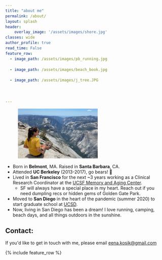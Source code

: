 ```yaml
---
title: "about me"
permalink: /about/
layout: splash
header:
    overlay_image: '/assets/images/shore.jpg'
classes: wide
author_profile: true
read_time: False
feature_row:
  - image_path: /assets/images/pb_running.jpg

  - image_path: /assets/images/beach_book.jpg

  - image_path: /assets/images/j_tree.JPG



---
```

<figure style="width: 50%" class="align-center"> 
  <img src="/assets/images/yosemite_2021.jpg" alt="">
</figure>

- Born in <strong>Belmont</strong>, MA. Raised in <strong>Santa Barbara</strong>, CA.
- Attended <strong>UC Berkeley</strong> (2013-2017), go bears! 🐻 
- Lived in <strong>San Francisco</strong> for the next ~3 years working as a Clinical Research Coordinator at the [UCSF Memory and Aging Center](https://memory.ucsf.edu/). 
  - SF will always have a special place in my heart. Reach out if you need dumpling recs or hidden gems of Golden Gate Park.
- Moved to <strong>San Diego</strong> in the heart of the pandemic (summer 2020) to start graduate school at [UCSD](https://cogsci.ucsd.edu/graduates/phd-program/index.html).
- Now, living in San Diego has been a dream! I love running, camping, beach days, and all things outdoors in the sunshine.

                            
## Contact:                              
If you'd like to get in touch with me, please email [eena.kosik@gmail.com](mailto:eena.kosik@gmail.com)                                      
                    
{% include feature_row %}
